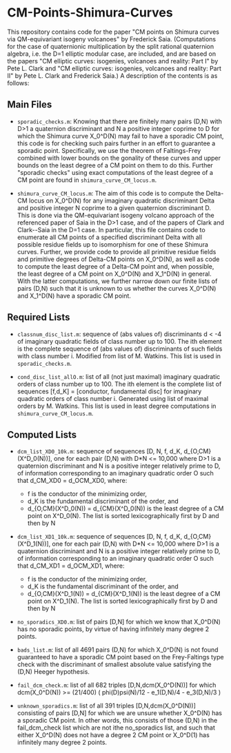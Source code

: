 # CM-Points-Shimura-Curves
This repository contains code for the paper "CM points on Shimura curves via QM-equivariant isogeny volcanoes" by Frederick Saia. (Computations for the case of quaternionic multiplication by the split rational quaternion algebra, i.e. the D=1 elliptic modular case, are included, and are based on the papers "CM elliptic curves: isogenies, volcanoes and reality: Part I" by Pete L. Clark and "CM elliptic curves: isogenies, volcanoes and reality: Part II" by Pete L. Clark and Frederick Saia.) A description of the contents is as follows:

## Main Files

- `sporadic_checks.m`: Knowing that there are finitely many pairs (D,N) with D>1 a quaternion discriminant and N a positive integer coprime to D for which the Shimura curve X_0^D(N) may fail to have a sporadic CM point, this code is for checking such pairs further in an effort to guarantee a sporadic point. Specifically, we use the theorem of Faltings-Frey combined with lower bounds on the gonality of these curves and upper bounds on the least degree of a CM point on them to do this. Further "sporadic checks" using exact computations of the least degree of a CM point are found in `shimura_curve_CM_locus.m`. 

- `shimura_curve_CM_locus.m`: The aim of this code is to compute the Delta-CM locus on X_0^D(N) for any imaginary quadratic discriminant Delta and positive integer N coprime to a given quaternion discriminant D. This is done via the QM-equivariant isogeny volcano approach of the referenced paper of Saia in the D>1 case, and of the papers of Clark and Clark--Saia in the D=1 case. In particular, this file contains code to enumerate all CM points of a specified discriminant Delta with all possible residue fields up to isomorphism for one of these Shimura curves. Further, we provide code to provide all primitive residue fields and primitive degrees of Delta-CM points on X_0^D(N), as well as code to compute the least degree of a Delta-CM point and, when possible, the least degree of a CM point on X_0^D(N) and X_1^D(N) in general. With the latter computations, we further narrow down our finite lists of pairs (D,N) such that it is unknown to us whether the curves X_0^D(N) and X_1^D(N) have a sporadic CM point. 

## Required Lists

- `classnum_disc_list.m`: sequence of (abs values of) discriminants d < -4 of imaginary quadratic fields of class number up to 100. The ith element is the complete sequence of (abs values of) discriminants of such fields with class number i. Modified from list of M. Watkins. This list is used in `sporadic_checks.m`. 

- `cond_disc_list_allO.m`: list of all (not just maximal) imaginary quadratic orders of class number up to 100. The ith element is the complete list of sequences [f,d_K] = [conductor, fundamental disc] for imaginary quadratic orders of class number i. Generated using list of maximal orders by M. Watkins. This list is used in least degree computations in `shimura_curve_CM_locus.m`. 

## Computed Lists 

- `dcm_list_XD0_10k.m`: sequence of sequences [D, N, f, d_K, d_{O,CM}(X^D_0(N))], one for each pair (D,N) with D*N <= 10,000 where D>1 is a quaternion discriminant and N is a positive integer relatively prime to D, of information corresponding to an imaginary quadratic order O such that d_CM_XD0 = d_OCM_XD0, where:
    - f is the conductor of the minimizing order,
    - d_K is the fundamental discriminant of the order, and
    - d_{O,CM}(X^D_0(N)) = d_{CM}(X^D_0(N)) is the least degree of a CM point on X^D_0(N). The list is sorted lexicographically first by D and then by N
    
- `dcm_list_XD1_10k.m`: sequence of sequences [D, N, f, d_K, d_{O,CM}(X^D_1(N))], one for each pair (D,N) with D*N <= 10,000 where D>1 is a quaternion discriminant and N is a positive integer relatively prime to D, of information corresponding to an imaginary quadratic order O such that d_CM_XD1 = d_OCM_XD1, where:
    - f is the conductor of the minimizing order,
    - d_K is the fundamental discriminant of the order, and
    - d_{O,CM}(X^D_1(N)) = d_{CM}(X^D_1(N)) is the least degree of a CM point on X^D_1(N). The list is sorted lexicographically first by D and then by N
    
- `no_sporadics_XD0.m`: list of pairs [D,N] for which we know that X_0^D(N) has no sporadic points, by virtue of having infinitely many degree 2 points.

- `bads_list.m`: list of all 4691 pairs (D,N) for which X_0^D(N) is not found guaranteed to have a sporadic CM point based on the Frey-Faltings type check with the discriminant of smallest absolute value satisfying the (D,N) Heeger hypothesis.

- `fail_dcm_check.m`: list of all 682 triples [D,N,dcm(X_0^D(N))] for which dcm(X_0^D(N)) >= (21/400) ( phi(D)psi(N)/12 - e_1(D,N)/4 - e_3(D,N)/3 )

- `unknown_sporadics.m`: list of all 391 triples [D,N,dcm(X_0^D(N))] consisting of pairs [D,N] for which we are unsure whether X_0^D(N) has a sporadic CM point. In other words, this consists of those (D,N) in the fail_dcm_check list which are not ithe no_sporadics list, and such that either X_0^D(N) does not have a degree 2 CM point or X_0^D(1) has infinitely many degree 2 points. 



